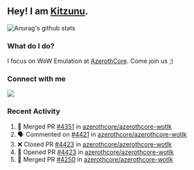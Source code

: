 ## Hey! I am [Kitzunu](https://Github.com/Kitzunu).

![Anurag's github stats](https://github-readme-stats.kitzunu.vercel.app/api?username=Kitzunu&show_icons=true)

### What do I do?

I focus on WoW Emulation at [AzerothCore](https://Github.com/AzerothCore). Come join us ;)

### Connect with me
[![](https://img.shields.io/badge/AzerothCore%20Discord-Connect%20with%20me!-green)](https://discord.com/invite/gkt4y2x)

### Recent Activity

<!--START_SECTION:activity-->
1. 🎉 Merged PR [#4351](https://github.com/azerothcore/azerothcore-wotlk/pull/4351) in [azerothcore/azerothcore-wotlk](https://github.com/azerothcore/azerothcore-wotlk)
2. 🗣 Commented on [#4421](https://github.com/azerothcore/azerothcore-wotlk/issues/4421) in [azerothcore/azerothcore-wotlk](https://github.com/azerothcore/azerothcore-wotlk)
3. ❌ Closed PR [#4423](https://github.com/azerothcore/azerothcore-wotlk/pull/4423) in [azerothcore/azerothcore-wotlk](https://github.com/azerothcore/azerothcore-wotlk)
4. 💪 Opened PR [#4423](https://github.com/azerothcore/azerothcore-wotlk/pull/4423) in [azerothcore/azerothcore-wotlk](https://github.com/azerothcore/azerothcore-wotlk)
5. 🎉 Merged PR [#4250](https://github.com/azerothcore/azerothcore-wotlk/pull/4250) in [azerothcore/azerothcore-wotlk](https://github.com/azerothcore/azerothcore-wotlk)
<!--END_SECTION:activity-->
